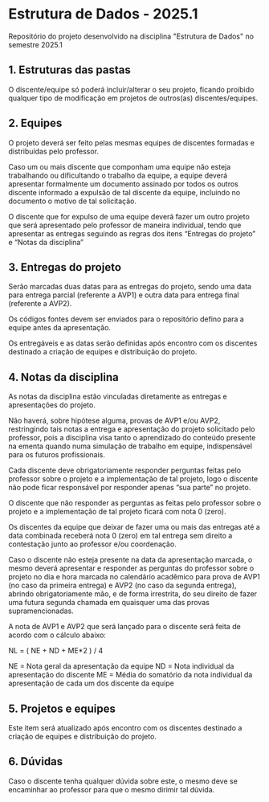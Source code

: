 # Estrutura de Dados - 2025.1
Repositório do projeto desenvolvido na disciplina "Estrutura de Dados" no semestre 2025.1

## 1. Estruturas das pastas
O discente/equipe só poderá incluir/alterar o seu projeto, ficando proibido qualquer tipo de modificação em projetos de outros(as) discentes/equipes.

## 2. Equipes
O projeto deverá ser feito pelas mesmas equipes de discentes formadas e distribuídas pelo professor.

Caso um ou mais discente que componham uma equipe não esteja trabalhando ou dificultando o trabalho da equipe, a equipe deverá apresentar formalmente um documento assinado por todos os outros discente informado a expulsão de tal discente da equipe, incluindo no documento o motivo de tal solicitação.

O discente que for expulso de uma equipe deverá fazer um outro projeto que será apresentado pelo professor de maneira individual, tendo que apresentar as entregas seguindo as regras dos itens “Entregas do projeto” e “Notas da disciplina”

## 3.  Entregas do projeto
Serão marcadas duas datas para as entregas do projeto, sendo uma data para entrega parcial (referente a AVP1) e outra data para entrega final (referente a AVP2).

Os códigos fontes devem ser enviados para o repositório defino para a equipe antes da apresentação.

Os entregáveis e as datas serão definidas após encontro com os discentes destinado a criação de equipes e distribuição do projeto.

## 4. Notas da disciplina
As notas da disciplina estão vinculadas diretamente as entregas e apresentações do projeto.

Não haverá, sobre hipótese alguma, provas de AVP1 e/ou AVP2, restringindo tais notas a entrega e apresentação do projeto solicitado pelo professor, pois a disciplina visa tanto o aprendizado do conteúdo presente na ementa quando numa simulação de trabalho em equipe, indispensável para os futuros profissionais.

Cada discente deve obrigatoriamente responder perguntas feitas pelo professor sobre o projeto e a implementação de tal projeto, logo o discente não pode ficar responsável por responder apenas “sua parte” no projeto.

O discente que não responder as perguntas as feitas pelo professor sobre o projeto e a implementação de tal projeto ficará com nota 0 (zero).

Os discentes da equipe que deixar de fazer uma ou mais das entregas até a data combinada receberá nota 0 (zero) em tal entrega sem direito a contestação junto ao professor e/ou coordenação.

Caso o discente não esteja presente na data da apresentação marcada, o mesmo deverá apresentar e responder as perguntas do professor sobre o projeto no dia e hora marcada no calendário acadêmico para prova de AVP1 (no caso da primeira entrega) e AVP2 (no caso da segunda entrega), abrindo obrigatoriamente mão, e de forma irrestrita, do seu direito de fazer uma futura segunda chamada em quaisquer uma das provas supramencionadas.

A nota de AVP1 e AVP2 que será lançado para o discente será feita de acordo com o cálculo abaixo:

NL = ( NE + ND + ME*2 ) / 4

NE = Nota geral da apresentação da equipe
ND = Nota individual da apresentação do discente
ME = Média do somatório da nota individual da apresentação de cada um dos discente da equipe

## 5. Projetos e equipes
Este item será atualizado após encontro com os discentes destinado a criação de equipes e distribuição do projeto.

## 6. Dúvidas
Caso o discente tenha qualquer dúvida sobre este, o mesmo deve se encaminhar ao professor para que o mesmo dirimir tal dúvida.

